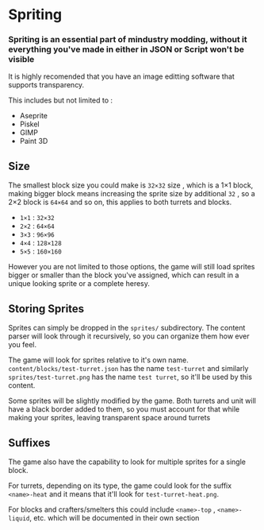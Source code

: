 # Spriting

### Spriting is an essential part of mindustry modding, without it everything you've made in either in JSON or Script won't be visible
It is highly recomended that you have an image editting software that supports transparency.

This includes but not limited to : 
  - Aseprite 
  - Piskel
  - GIMP
  - Paint 3D

## Size
The smallest block size you could make is `32×32` size , which is a 1×1 block, making bigger block means increasing the sprite size by additional `32` , so a 2×2 block is `64×64` and so on, this applies to both turrets and blocks.
- `1×1` : `32×32`
- `2×2` : `64×64`
- `3×3` : `96×96`
- `4×4` : `128×128`
- `5×5` : `160×160`

However you are not limited to those options, the game will still load sprites bigger or smaller than the block you've assigned, which can result in a unique looking sprite or a complete heresy.

## Storing Sprites
Sprites can simply be dropped in the `sprites/` subdirectory. The content parser will look through it recursively, so you can organize them how ever you feel. 

The game will look for sprites relative to it's own name. `content/blocks/test-turret.json` has the name `test-turret` and similarly `sprites/test-turret.png` has the name `test turret`, so it'll be used by this content.

Some sprites will be slightly modified by the game. Both turrets and unit will have a black border added to them, so you must account for that while making your sprites, leaving transparent space around turrets

## Suffixes
The game also have the capability to look for multiple sprites for a single block.

For turrets, depending on its type, the game could look for the suffix `<name>-heat` and it means that it'll look for `test-turret-heat.png`.

For blocks and crafters/smelters this could include `<name>-top` , `<name>-liquid`, etc. which will be documented in their own section

